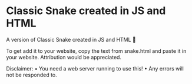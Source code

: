 # Classic Snake created in JS and HTML
A version of Classic Snake created in JS and HTML 🐍

To get add it to your website, copy the text from snake.html and paste it in your website.
Attribution would be appreciated.

Disclaimer:
	• You need a web server running to use this!
	• Any errors will not be responded to.
